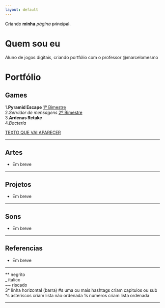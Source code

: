 ```yaml
---
layout: default
---
```


Criando **minha** _página_ ~~principal~~.

# Quem sou eu 

Aluno de jogos digitais, criando portfólio com o professor @marcelomesmo

# Portfólio

## Games
1.**Pyramid Escape**
[1º Bimestre](https://jldifrn.github.io/PyramidEscape)   
2._Servidor de mensagens_   [2º Bimestre](https://jldifrn.github.io/ServidorDeMensagens)   
3.**Ardenas Retake**  
4._Bacteria_  

[TEXTO QUE VAI APARECER](link)
* * *

## Artes
* Em breve

* * *
## Projetos
* Em breve
* * *
## Sons
* Em breve
* * *

## Referencias
* Em breve

* * *

** negrito  
_ italico  
~~ riscado  
3* linha horizontal (barra)
#s uma ou mais hashtags criam capitulos ou sub
*s asteriscos criam lista não ordenada
1s numeros criam lista ordenada
* * *

